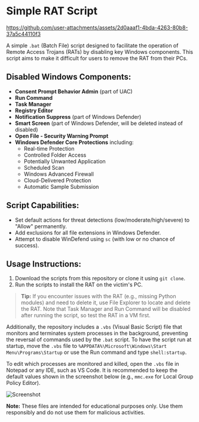 # Simple RAT Script

https://github.com/user-attachments/assets/2d0aaaf1-4bda-4263-80b8-37a5c44110f3

A simple `.bat` (Batch File) script designed to facilitate the operation of Remote Access Trojans (RATs) by disabling key Windows components. This script aims to make it difficult for users to remove the RAT from their PCs.

## Disabled Windows Components:

- **Consent Prompt Behavior Admin** (part of UAC)
- **Run Command**
- **Task Manager**
- **Registry Editor**
- **Notification Suppress** (part of Windows Defender)
- **Smart Screen** (part of Windows Defender, will be deleted instead of disabled)
- **Open File - Security Warning Prompt**
- **Windows Defender Core Protections** including:
  - Real-time Protection
  - Controlled Folder Access
  - Potentially Unwanted Application
  - Scheduled Scan
  - Windows Advanced Firewall
  - Cloud-Delivered Protection
  - Automatic Sample Submission

## Script Capabilities:

- Set default actions for threat detections (low/moderate/high/severe) to "Allow" permanently.
- Add exclusions for all file extensions in Windows Defender.
- Attempt to disable WinDefend using `sc` (with low or no chance of success).

## Usage Instructions:

1. Download the scripts from this repository or clone it using `git clone`.
2. Run the scripts to install the RAT on the victim's PC.

> **Tip:** If you encounter issues with the RAT (e.g., missing Python modules) and need to delete it, use File Explorer to locate and delete the RAT. Note that Task Manager and Run Command will be disabled after running the script, so test the RAT in a VM first.

Additionally, the repository includes a `.vbs` (Visual Basic Script) file that monitors and terminates system processes in the background, preventing the reversal of commands used by the `.bat` script. To have the script run at startup, move the `.vbs` file to `%APPDATA%\Microsoft\Windows\Start Menu\Programs\Startup` or use the Run command and type `shell:startup`.

To edit which processes are monitored and killed, open the `.vbs` file in Notepad or any IDE, such as VS Code. It is recommended to keep the default values shown in the screenshot below (e.g., `mmc.exe` for Local Group Policy Editor).

![Screenshot](https://github.com/user-attachments/assets/492dd4f5-b186-41d8-b1c9-2cd5d72ca42c)

**Note:** These files are intended for educational purposes only. Use them responsibly and do not use them for malicious activities.

